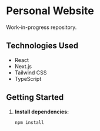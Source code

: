 # Personal Website

Work-in-progress repository.

## Technologies Used

- React
- Next.js
- Tailwind CSS
- TypeScript

## Getting Started

1. **Install dependencies:**
   ```sh
   npm install

